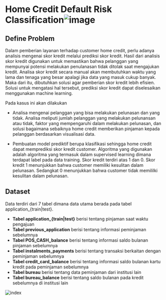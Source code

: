 # Home Credit Default Risk Classification![image](https://user-images.githubusercontent.com/56854278/193455679-af49b847-b9ed-432c-aedf-291bd977eac7.png)

## Define Problem

Dalam pemberian layanan terhadap customer home credit, perlu adanya analisis mengenai skor kredit melalui prediksi skor kredit. Hasil dari analisis skor kredit digunakan untuk memastikan bahwa pelanggan yang mempunyai potensi melakukan penulanasan tidak ditolak saat mengajukan kredit. Analisa skor kredit secara manual akan membutuhkan waktu yang lama dan tenaga yang besar apalagi jika data yang masuk cukup banyak. Maka dari itu, dibutuhkan solusi agar pemberian skor kredit lebih efisien. Solusi untuk mengatasi hal tersebut, prediksi skor kredit dapat diselesaikan menggunakan machine learning.

Pada kasus ini akan dilakukan 
* Analisa mengenai pelanggan yang bisa melakukan pelunasan dan yang tidak. Analisa meliputi jumlah pelanggan yang melakukan pelunansan atau tidak, faktor yang mempengaruhi dalam melakukan pelunasan, dan solusi bagaimana sebaiknya home credit memberikan pinjaman kepada pelanggan berdasarkan visualisasi data.

* Pembuatan model prediktif berupa klasifikasi sehingga home credit dapat memprediksi skor kredit customer. Algoritma yang digunakan adalah algoritma yang termasuk dalam supervised learning dimana terdapat label pada data training. Skor kredit terdiri atas 1 dan 0. Skor kredit 1 menunjukkan bahwa customer memiliki kesulitan dalam pelunasan. Sedangkat 0 menunjukkan bahwa customer tidak memililki kesulitan dalam pelunasan.

## Dataset

Data terdiri dari 7 tabel dimana data utama berada pada tabel application_{train|test}. 

* **Tabel application_{train|test}** berisi tentang pinjaman saat waktu pengajuan
* **Tabel previous_application** berisi tentang informasi peminjaman sebelumnya
* **Tabel POS_CASH_balance** berisi tentang informasi saldo bulanan pinjaman sebelumnya 
* **Tabel instalments_payments** berisi tentang transaksi berkaitan dengan peminjaman sebelumnya 
* **Tabel credit_card_balance** berisi tentang informasi saldo bulanan kartu kredit pada peminjaman sebelumnya
* **Tabel bureau** berisi tentang data peminjaman dari institusi lain
* **Tabel bureau_balance** berisi tentang saldo bulanan pada kredit sebelumnya di institusi lain 

![index](https://user-images.githubusercontent.com/56854278/193455948-4234aefa-1c82-4c7e-afb5-2edfbcbcbd50.png)
